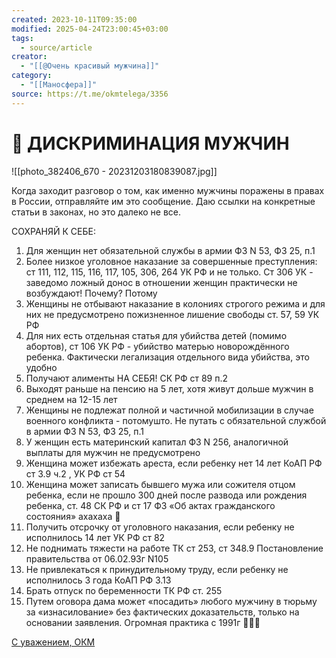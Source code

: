 ```yaml
---
created: 2023-10-11T09:35:00
modified: 2025-04-24T23:00:45+03:00
tags:
  - source/article
creator:
  - "[[@Очень красивый мужчина]]"
category:
  - "[[Маносфера]]"
source: https://t.me/okmtelega/3356
---
```


# 📢 ДИСКРИМИНАЦИЯ МУЖЧИН

![[photo_382406_670 - 20231203180839087.jpg]]

Когда заходит разговор о том, как именно мужчины поражены в правах в России, отправляйте им это сообщение. Даю ссылки на конкретные статьи в законах, но это далеко не все. 

СОХРАНЯЙ К СЕБЕ:

1. Для женщин нет обязательной службы в армии ФЗ N 53, ФЗ 25, п.1
2. Более низкое уголовное наказание за совершенные преступления: ст 111, 112, 115, 116, 117, 105, 306, 264 УК РФ и не только.  Ст 306 УК - заведомо ложный донос в отношении женщин практически не возбуждают! Почему? Потому
3. Женщины не отбывают наказание в колониях строгого режима и для них не предусмотрено пожизненное лишение свободы ст. 57, 59 УК РФ
4. Для них есть отдельная статья для убийства детей (помимо абортов), ст 106 УК РФ - убийство матерью новорождённого ребенка. Фактически легализация отдельного вида убийства, это удобно
5. Получают алименты НА СЕБЯ! СК РФ ст 89 п.2
6. Выходят раньше на пенсию на 5 лет, хотя живут дольше мужчин в среднем на 12-15 лет
7. Женщины не подлежат полной и частичной мобилизации в случае военного конфликта - потомушто. Не путать с обязательной службой в армии ФЗ N 53, ФЗ 25, п.1
8. У женщин есть материнский капитал ФЗ N 256, аналогичной выплаты для мужчин не предусмотрено
9. Женщина может избежать ареста, если ребенку нет 14 лет КоАП РФ ст 3.9 ч.2 , УК РФ ст 54
10. Женщина может записать бывшего мужа или сожителя отцом ребенка, если не прошло 300 дней после развода или рождения ребенка, ст. 48 СК РФ и ст 17 ФЗ «Об актах гражданского состояния» ахахаха 🤡 
11. Получить отсрочку от уголовного наказания, если ребенку не исполнилось 14 лет УК РФ ст 82
12. Не поднимать тяжести на работе ТК ст 253, ст 348.9 Постановление правительства от 06.02.93г N105 
13. Не привлекаться к принудительному труду, если ребенку не исполнилось 3 года КоАП РФ 3.13 
14. Брать отпуск по беременности ТК РФ ст. 255
15. Путем оговора дама может «посадить» любого мужчину в тюрьму за «изнасилование» без фактических доказательств, только на основании заявления. Огромная практика с 1991г 👱🏻‍♀️  

[С уважением, ОКМ](https://t.me/okmtelega)
